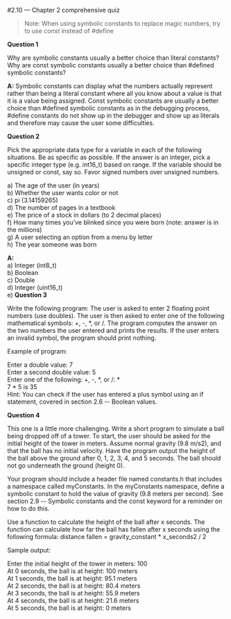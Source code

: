 #2.10 — Chapter 2 comprehensive quiz
>Note: When using symbolic constants to replace magic numbers, try to use *const* instead of #define  

**Question 1**

Why are symbolic constants usually a better choice than literal constants? Why are const symbolic constants usually a better choice than #defined symbolic constants?  


**A:** Symbolic constants can display what the numbers actually represent rather than being a literal constant where all you know about a value is that it is a value being assigned. Const symbolic constants are usually a better choice than #defined symbolic constants as in the debugging process, #define constants do not show up in the debugger and show up as literals and therefore may cause the user some difficulties.  


**Question 2**

Pick the appropriate data type for a variable in each of the following situations. Be as specific as possible. If the answer is an integer, pick a specific integer type (e.g. int16_t) based on range. If the variable should be unsigned or const, say so. Favor signed numbers over unsigned numbers.

a) The age of the user (in years)  
b) Whether the user wants color or not  
c) pi (3.14159265)  
d) The number of pages in a textbook  
e) The price of a stock in dollars (to 2 decimal places)  
f) How many times you’ve blinked since you were born (note: answer is in the millions)  
g) A user selecting an option from a menu by letter  
h) The year someone was born  

**A:**  
a) Integer (int8_t)  
b) Boolean  
c) Double  
d) Integer (uint16_t)  
e)
**Question 3**

Write the following program: The user is asked to enter 2 floating point numbers (use doubles). The user is then asked to enter one of the following mathematical symbols: +, -, *, or /. The program computes the answer on the two numbers the user entered and prints the results. If the user enters an invalid symbol, the program should print nothing.

Example of program:

Enter a double value: 7  
Enter a second double value: 5  
Enter one of the following: +, -, *, or /: *  
7 * 5 is 35  
Hint: You can check if the user has entered a plus symbol using an if statement, covered in section 2.6 -- Boolean values.

**Question 4**

This one is a little more challenging. Write a short program to simulate a ball being dropped off of a tower. To start, the user should be asked for the initial height of the tower in meters. Assume normal gravity (9.8 m/s2), and that the ball has no initial velocity. Have the program output the height of the ball above the ground after 0, 1, 2, 3, 4, and 5 seconds. The ball should not go underneath the ground (height 0).

Your program should include a header file named constants.h that includes a namespace called myConstants. In the myConstants namespace, define a symbolic constant to hold the value of gravity (9.8 meters per second). See section 2.9 -- Symbolic constants and the const keyword for a reminder on how to do this.

Use a function to calculate the height of the ball after x seconds. The function can calculate how far the ball has fallen after x seconds using the following formula: distance fallen = gravity_constant * x_seconds2 / 2

Sample output:

Enter the initial height of the tower in meters: 100  
At 0 seconds, the ball is at height: 100 meters  
At 1 seconds, the ball is at height: 95.1 meters  
At 2 seconds, the ball is at height: 80.4 meters  
At 3 seconds, the ball is at height: 55.9 meters  
At 4 seconds, the ball is at height: 21.6 meters  
At 5 seconds, the ball is at height: 0 meters  
